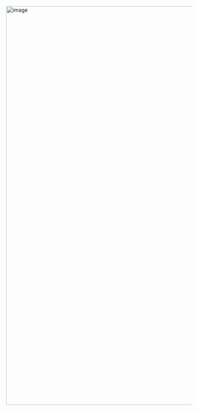 <img width="1919" height="1079" alt="image" src="https://github.com/user-attachments/assets/4f2d4208-a70e-4cca-975c-938079bbeddd" />
